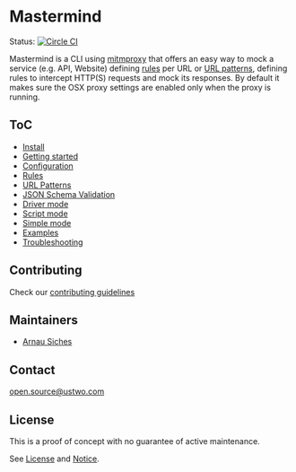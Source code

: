 # Mastermind

Status: [![Circle CI](https://circleci.com/gh/ustwo/mastermind.svg?style=svg)][circle]

Mastermind is a CLI using [mitmproxy] that offers an easy way to mock a service
(e.g. API, Website) defining [rules][rules] per URL or [URL
patterns][url-patterns], defining rules to intercept HTTP(S) requests and mock
its responses.  By default it makes sure the OSX proxy settings are enabled
only when the proxy is running.


## ToC

* [Install][install]
* [Getting started][getting-started]
* [Configuration][config]
* [Rules][rules]
* [URL Patterns][url-patterns]
* [JSON Schema Validation][validation]
* [Driver mode][driver-mode]
* [Script mode][script-mode]
* [Simple mode][simple-mode]
* [Examples][examples]
* [Troubleshooting][troubleshooting]


## Contributing

Check our [contributing guidelines](./CONTRIBUTING.md)


## Maintainers

* [Arnau Siches](mailto:arnau@ustwo.com)


## Contact

[open.source@ustwo.com](mailto:open.source@ustwo.com)

## License

This is a proof of concept with no guarantee of active maintenance.

See [License](./LICENSE) and [Notice](./NOTICE).


[install]: ./docs/install.md
[getting-started]: ./docs/getting-started.md
[config]: ./docs/config.md
[rules]: ./docs/rules.md
[troubleshooting]: ./docs/troubleshooting.md
[url-patterns]: ./docs/url-patterns.md
[validation]: ./docs/validation.md
[examples]: ./examples/
[driver-mode]: ./docs/driver-mode.md
[script-mode]: ./docs/script-mode.md
[simple-mode]: ./docs/simple-mode.md

[circle]: https://circleci.com/gh/ustwo/mastermind
[mitmproxy]: https://mitmproxy.org
